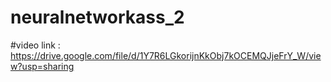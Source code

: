 # neuralnetworkass_2
#video link : https://drive.google.com/file/d/1Y7R6LGkorijnKkObj7kOCEMQJjeFrY_W/view?usp=sharing
